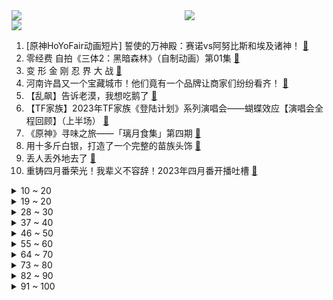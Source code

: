 <div >
	<a style="float:left;width:55%;" href = "https://github.com/anuraghazra/github-readme-stats">
	 <img src = "https://github-readme-stats.vercel.app/api?username=iuuuuuaena&theme=buefy&show_icons=true"/>
	</a>
	<a  style="float:right;width:45%" href = "https://github.com/anuraghazra/github-readme-stats">
	 <img  src="https://github-readme-stats.vercel.app/api/top-langs/?username=anuraghazra&layout=compact"/>
	</a>
	</div>

[![](https://img.shields.io/badge/jxd-@jxdgogogo.xyz-yellowgreen.svg)](https://www.jxdgogogo.xyz)<br>
1. [原神HoYoFair动画短片] 誓使的万神殿：赛诺vs阿努比斯和埃及诸神！ [:link:](//www.bilibili.com/video/BV1aP411S7a2) <br>
2. 零经费 自拍《三体2：黑暗森林》（自制动画）第01集 [:link:](//www.bilibili.com/video/BV1ss4y127gi) <br>
3. 变 形 金 刚 忍 界 大 战 [:link:](//www.bilibili.com/video/BV1zk4y1e7YD) <br>
4. 河南许昌又一个宝藏城市！他们竟有一个品牌让商家们纷纷看齐！ [:link:](//www.bilibili.com/video/BV14k4y1a7ih) <br>
5. 【乱飙】告诉老漠，我想吃鹅了 [:link:](//www.bilibili.com/video/BV1uM4y1y7UP) <br>
6. 【TF家族】2023年TF家族《登陆计划》系列演唱会——蝴蝶效应【演唱会全程回顾】（上半场） [:link:](//www.bilibili.com/video/BV16M4y1y7Sp) <br>
7. 《原神》寻味之旅——「璃月食集」第四期 [:link:](//www.bilibili.com/video/BV1Uo4y1L7ef) <br>
8. 用十多斤白银，打造了一个完整的苗族头饰 [:link:](//www.bilibili.com/video/BV16c411n75c) <br>
9. 丢人丢外地去了 [:link:](//www.bilibili.com/video/BV1gT411p7ep) <br>
10. 重铸四月番荣光！我辈义不容辞！2023年四月番开播吐槽 [:link:](//www.bilibili.com/video/BV1og4y1T7VR) <br>
<details>
<summary>10 ~ 20</summary>

11. 来到南京吃美食！小傲吃的眼发直！ [:link:](//www.bilibili.com/video/BV1qL411e73s) <br>
12. AI 一眼就看透了我的本质 [:link:](//www.bilibili.com/video/BV1DP411U7kS) <br>
13. 偶像 翻唱(アイドル) [:link:](//www.bilibili.com/video/BV1QX4y1z7TM) <br>
14. ICU人情冷暖：当你重病以后！ [:link:](//www.bilibili.com/video/BV1om4y117P8) <br>
15. 我和12个国家的陌生人，完成了名为和平的画 [:link:](//www.bilibili.com/video/BV1FP411S7TS) <br>
16. 修女半夜逛酒吧？突破自身局限才能获得新生！ [:link:](//www.bilibili.com/video/BV1LP411S73t) <br>
17. 挑战150秒一个引体向上（原声版） [:link:](//www.bilibili.com/video/BV1GM411L7vM) <br>
18. 【原神HoYoFair】先驱：将军幕 [:link:](//www.bilibili.com/video/BV14M411L78A) <br>
19. 成全你，我的最强恋爱脑 [:link:](//www.bilibili.com/video/BV1bh4y1W7nK) <br>
</details>
<details>
<summary>19 ~ 20</summary>

20. 《明日方舟》EP -Endospore [:link:](//www.bilibili.com/video/BV1yT411H79u) <br>
21. B站到底应该如何逆天改命？做了四年UP主的一些感想。 [:link:](//www.bilibili.com/video/BV1XN411w7ro) <br>
22. 放眼望去，全是瑕疵！吐槽《长空之王》【鉴定军事热门军事43.5】 [:link:](//www.bilibili.com/video/BV1uh411E7uF) <br>
23. 多大的人了必须分开睡 [:link:](//www.bilibili.com/video/BV1ig4y1T7CJ) <br>
24. 辣椒致死量！千万别在陕西吃辣子，一天3顿我怕你上瘾… [:link:](//www.bilibili.com/video/BV1pc411H7Wk) <br>
25. 【STN快报第七季12】被骗了，我打了一天COD，结果发现是育碧的游戏 [:link:](//www.bilibili.com/video/BV1Hk4y1a7LW) <br>
26. 快快快！ [:link:](//www.bilibili.com/video/BV1U54y1F7Sc) <br>
27. 老兵烧烤，体育生沉淀，塔克拉玛干到底有多干，百登夜行都是什么梗？【断网补全计划1】 [:link:](//www.bilibili.com/video/BV1bs4y1P7RR) <br>
28. 《崩坏：星穹铁道》星穹研习会01期——「走出家园」 [:link:](//www.bilibili.com/video/BV1as4y127qn) <br>
</details>
<details>
<summary>28 ~ 30</summary>

29. 【AI绘画】Stable Diffusion整合包v4发布！全新加速 解压即用 防爆显存 三分钟入门AI绘画 ☆可更新 ☆训练 ☆汉化 [:link:](//www.bilibili.com/video/BV1iM4y1y7oA) <br>
30. 叔叔阿姨们好啊 以后请多多关照啦~ [:link:](//www.bilibili.com/video/BV19a4y1A7bu) <br>
31. 我花了30000多个小时，3年7个多月，记录了77种花绽放瞬间，距离我百花绽放又进一大步。 [:link:](//www.bilibili.com/video/BV1q54y1F7YZ) <br>
32. 【原神】魈同人角色PV——⌈望舒逸话⌋ [:link:](//www.bilibili.com/video/BV1Nm4y1U7n5) <br>
33. 一百年前的剩饭是什么味道？我真不想知道! [:link:](//www.bilibili.com/video/BV1dT411H7Tm) <br>
34. BLACKPINK科切拉2023舞台合集完整版 [:link:](//www.bilibili.com/video/BV1MT411p7mG) <br>
35. 极限烧脑！谁在说谎？八位路人中谁是真的电竞选手？ [:link:](//www.bilibili.com/video/BV1Kh411E7MB) <br>
36. 开摆咯~ [:link:](//www.bilibili.com/video/BV1XP411U7SK) <br>
37. 这是一道成本只需要4块的拌饭？ [:link:](//www.bilibili.com/video/BV1Jc411n7qj) <br>
</details>
<details>
<summary>37 ~ 40</summary>

38. “当各省风景都有了BGM” [:link:](//www.bilibili.com/video/BV1pc411n7yp) <br>
39. 福州为何突然一秒天黑…原因竟是！且听地理原因分析 [:link:](//www.bilibili.com/video/BV19V4y1Z7h1) <br>
40. 我竟然真的采访到了《猫和老鼠》的画师！他还看了我的视频？！ [:link:](//www.bilibili.com/video/BV1Jo4y187Uh) <br>
41. 好爱算命 韩国人在奋斗和摆烂间选择了“玄学” [:link:](//www.bilibili.com/video/BV1UV4y1Z7Hg) <br>
42. 这也太不合理了吧 [:link:](//www.bilibili.com/video/BV1TV4y1f7S8) <br>
43. 她是中国第一女警，3枪击毙歹徒，救出28名孩子 [:link:](//www.bilibili.com/video/BV13P411S7nP) <br>
44. 都什么年代，谁还邂逅传统小川？！！ [:link:](//www.bilibili.com/video/BV1vh411u7wH) <br>
45. 3元水 VS 100元水 [:link:](//www.bilibili.com/video/BV1Fo4y1j7o2) <br>
46. 《B站最快的UP主》 [:link:](//www.bilibili.com/video/BV1Ev4y1n78h) <br>
</details>
<details>
<summary>46 ~ 50</summary>

47. “这是最后的奥德彪绝唱” [:link:](//www.bilibili.com/video/BV1Vs4y1N7Js) <br>
48. 隐藏在印度街头的人间兵器 [:link:](//www.bilibili.com/video/BV14M411L7vT) <br>
49. 当我把《反方向的钟》旋律倒过来写成一首新歌《正方向的钟》，中国风拉满！ [:link:](//www.bilibili.com/video/BV1Ph411u7WA) <br>
50. 被导演放弃的故事，疯狂动物城另类版本，很致郁！ [:link:](//www.bilibili.com/video/BV1MV4y1f7qN) <br>
51. 冠军女教练教你如何打出拳的穿透力 [:link:](//www.bilibili.com/video/BV1Ko4y1h7Pm) <br>
52. 农村白事上的《老鼠娶亲》又诡异又喜庆 [:link:](//www.bilibili.com/video/BV1rh4y1W7wj) <br>
53. 不停更声明，B站加油 [:link:](//www.bilibili.com/video/BV15v4y1n7im) <br>
54. 低价买车到高价陷阱，揭秘低价二手车交易骗局！ [:link:](//www.bilibili.com/video/BV1nc411H7DN) <br>
55. 【原神HoYoFair】The Diagnosis (Genshin Impact Fan Musical) [:link:](//www.bilibili.com/video/BV1LM411L79o) <br>
</details>
<details>
<summary>55 ~ 60</summary>

56. YOASOBI アイドル(Idol) Official Music Video [:link:](//www.bilibili.com/video/BV17h411u7sb) <br>
57. 女朋友哄我 （ VS ） 我哄女朋友 [:link:](//www.bilibili.com/video/BV1mT411W7Q9) <br>
58. 刘关张偷玉米事件正版大结局曝光，皇叔亲自售后 [:link:](//www.bilibili.com/video/BV1So4y187fz) <br>
59. 骑行两年多，我变成了涵洞仙人和野炊大师，骑行只是生活无关诗与远方！ [:link:](//www.bilibili.com/video/BV1Cs4y1P7RW) <br>
60. 卡尔：“他们的技能，我都有！”【献给LOL和王者玩家的DOTA2教学】 [:link:](//www.bilibili.com/video/BV1U24y1F7wD) <br>
61. 模仿一下不同国家剧中人如何吃饭？该说不说，国产剧真的有真实住了吧？ [:link:](//www.bilibili.com/video/BV1wo4y1j7uZ) <br>
62. 孔 明 走 单 骑 [:link:](//www.bilibili.com/video/BV1do4y1872k) <br>
63. 反猫德联盟重创猫德学院 [:link:](//www.bilibili.com/video/BV1FT411p79F) <br>
64. 数据实测：lol还有多少人在玩？一区和郊区人数竟相差30倍？！ [:link:](//www.bilibili.com/video/BV1os4y1P7Vv) <br>
</details>
<details>
<summary>64 ~ 70</summary>

65. 吃我喵喵拳 [:link:](//www.bilibili.com/video/BV14s4y127Vt) <br>
66. 【真人CF】武侠剧都不敢这么拍！机枪少女大战生化终结者！ [:link:](//www.bilibili.com/video/BV1no4y1E71p) <br>
67. 虽然有点坎坷，但问题总算是解决了！ [:link:](//www.bilibili.com/video/BV1Xg4y1T7w4) <br>
68. 一个世纪的汉字突围史 [:link:](//www.bilibili.com/video/BV1DL411f7Jc) <br>
69. 生活里一些奇怪的强迫症 [:link:](//www.bilibili.com/video/BV1pa4y1N7p7) <br>
70. 去泼水节装备不能太好，会被人当BOSS打！ [:link:](//www.bilibili.com/video/BV1io4y187Yj) <br>
71. 柯哀亲了！这算个屁！那就来聊聊我心中的柯哀是怎么样的吧！ [:link:](//www.bilibili.com/video/BV1bg4y1T7um) <br>
72. 当势利亲戚知道你开了间饭馆 [:link:](//www.bilibili.com/video/BV1224y1F7Ly) <br>
73. 关羽终极马抖术 新赛季轮盘增强 [:link:](//www.bilibili.com/video/BV1Yk4y1e74x) <br>
</details>
<details>
<summary>73 ~ 80</summary>

74. 内存暗战：被国外巨头垄断卖高价的内存，为何一夜暴跌？ [:link:](//www.bilibili.com/video/BV1ga4y1K7ci) <br>
75. 这是一场来自1915年男团的小小震撼【解说全覆盖33期】 [:link:](//www.bilibili.com/video/BV1As4y1N7ZW) <br>
76. 工薪家庭如何回本留学！ [:link:](//www.bilibili.com/video/BV1jh411M7xD) <br>
77. 居民楼里贼火爆的螺蛳粉！8元一盆再加黄金炸蛋也太爽了吧~ [:link:](//www.bilibili.com/video/BV1Eh411u76U) <br>
78. ❤不是因为鸡寞才想你❤ [:link:](//www.bilibili.com/video/BV1SP411U76S) <br>
79. 哪有人打电话不戴头盔的！【莽村日记2】 [:link:](//www.bilibili.com/video/BV1Uo4y1L79u) <br>
80. 那个男人～回来啦！ [:link:](//www.bilibili.com/video/BV1mc411p7F3) <br>
81. 很久没拍变装了，拍一个吧 [:link:](//www.bilibili.com/video/BV1So4y1L7wB) <br>
82. 今天是坂本龙一大师的《圣诞快乐 劳伦斯先生》，大家好好听 [:link:](//www.bilibili.com/video/BV1ym4y117u4) <br>
</details>
<details>
<summary>82 ~ 90</summary>

83. 大爷：强的不是我，而是我的八十岁！ [:link:](//www.bilibili.com/video/BV1T24y1c7Cw) <br>
84. 成神之日！从零挑战通关明日之后！#5 [:link:](//www.bilibili.com/video/BV1QX4y1z7Kz) <br>
85. 家里唯一会做饭的人出远门是什么体验 [:link:](//www.bilibili.com/video/BV1g24y1c7pj) <br>
86. 半口气看完火影忍者疾风传 [:link:](//www.bilibili.com/video/BV1xs4y127xR) <br>
87. 这到底是做菜还是魔法？看到最后我直接人傻了！ [:link:](//www.bilibili.com/video/BV16L411f7rW) <br>
88. 《鸣潮》共鸣测试PV短片 | 循光 [:link:](//www.bilibili.com/video/BV1ML411m7p2) <br>
89. 我杨戬玩的就是极限！ [:link:](//www.bilibili.com/video/BV1HL411e7eu) <br>
90. 再见了儿子，爸爸妈妈去香港受苦了呜呜呜 [:link:](//www.bilibili.com/video/BV1AL411v79p) <br>
91. 假如群聊实体化！ [:link:](//www.bilibili.com/video/BV1eh411u78J) <br>
</details>
<details>
<summary>91 ~ 100</summary>

92. 【崩坏学园2】新生篇完结曲——「起始之终」/ やなぎなぎ [:link:](//www.bilibili.com/video/BV1fT411W7V4) <br>
93. 又疯了一个官方🔥难他天 [:link:](//www.bilibili.com/video/BV1RT411H7fX) <br>
94. 网络上的身材 vs 现实中的身材 [:link:](//www.bilibili.com/video/BV1Ns4y1N7y5) <br>
95. 呵呵，我就知道我粉丝没一个好东西 [:link:](//www.bilibili.com/video/BV1TX4y1679t) <br>
96. 吃饭不排队景点不挤人才是我想要的 [:link:](//www.bilibili.com/video/BV1RX4y1z7c1) <br>
97. 夜里撞鬼！唐僧被欺泪流满面，悟空如何为师挽尊？ [:link:](//www.bilibili.com/video/BV1NM4y1y7TS) <br>
98. 【苏星河】史上最离谱的平板，以及它最离谱的用法 [:link:](//www.bilibili.com/video/BV1Hc411n7Xz) <br>
99. 球2前33分钟究竟埋藏了多少细节？《流浪地球2》全片解析02 [:link:](//www.bilibili.com/video/BV1Ls4y1A79e) <br>
100. 郭麒麟穿越三国，助董卓寻觅好大儿？【三国志・战棋版】 [:link:](//www.bilibili.com/video/BV1Ah4y1s7kX) <br>
</details>

